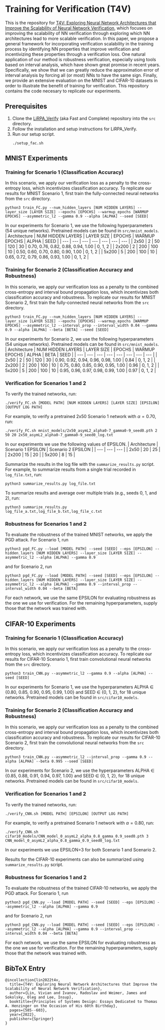 # Training for Verification (T4V)
This is the repository for [T4V: Exploring Neural Network Architectures that Improve the Scalability of Neural Network Verification](https://link.springer.com/chapter/10.1007/978-3-031-22337-2_28), which focuses on improving the scalability of NN verification through exploring which NN architectures lead to more scalable verification. In this paper, we propose a general framework for incorporating verification scalability in the training process by identifying NN properties that improve verification and incentivizing these properties through a verification loss. One natural application of our method is robustness verification, especially using tools based on interval analysis, which have shown great promise in recent years. Specifically, we show that we can greatly reduce the approximation error of interval analysis by forcing all (or most) NNs to have the same sign. Finally, we provide an extensive evaluation on the MNIST and CIFAR-10 datasets in order to illustrate the benefit of training for verification. This repository contains the code necesary to replicate our experiments.

## Prerequisites
1. Clone the [LiRPA_Verify](https://github.com/KaidiXu/LiRPA_Verify) (aka Fast and Complete) repository into the `src` directory.
2. Follow the installation and setup instructions for LiRPA_Verify.
3. Run our setup script.
   ```
   ./setup_fac.sh
   ```

## MNIST Experiments
### Training for Scenario 1 (Classification Accuracy)
In this scenario, we apply our verification loss as a penalty to the cross-entropy loss, which incentivizes classification accuracy. To replicate our results for MNIST Scenario 1, first train the fully-connected neural networks from the `src` directory.
```
python3 train_FC.py --num_hidden_layers [NUM HIDDEN LAYERS] --layer_size [LAYER SIZE] --epochs [EPOCHS] --warmup_epochs [WARMUP EPOCHS] --asymmetric_l2 --gamma 0.9 --alpha [ALPHA] --seed [SEED]
```
In our experiments for Scenario 1, we use the following hyperparameters (54 unique networks). Pretrained models can be found in `src/mnist_models`.
| Architecture | NUM HIDDEN LAYERS | LAYER SIZE | EPOCHS | WARMUP EPOCHS | ALPHA                              | SEED    |
| ---          | ---               | ---        | ---    | ---           | ---                                | ---     | 
| 2x50         | 2                 | 50         | 120    | 30            | 0.70, 0.76, 0.82, 0.88, 0.94, 1.00 | 0, 1, 2 |
| 2x200        | 2                 | 200        | 100    | 10            | 0.50, 0.60, 0.70, 0.80, 0.90, 1.00 | 0, 1, 2 |
| 5x200        | 5                 | 200        | 100    | 10            | 0.65, 0.72, 0.79, 0.86, 0.93, 1.00 | 0, 1, 2 |

### Training for Scenario 2 (Classification Accuracy and Robustness)
In this scenario, we apply our verification loss as a penalty to the combined cross-entropy and interval bound propagation loss, which incentivizes both classification accuracy and robustness. To replicate our results for MNIST Scenario 2, first train the fully-connected neural networks from the `src` directory.
```
python3 train_FC.py --num_hidden_layers [NUM HIDDEN LAYERS] --layer_size [LAYER SIZE] --epochs [EPOCHS] --warmup_epochs [WARMUP EPOCHS] --asymmetric_l2 --interval_prop --interval_width 0.04 --gamma 0.9 --alpha [ALPHA] --beta [BETA] --seed [SEED]
```
In our experiments for Scenario 2, we use the following hyperparameters (54 unique networks). Pretrained models can be found in `src/mnist_models`.
| Architecture | NUM HIDDEN LAYERS | LAYER SIZE | EPOCHS | WARMUP EPOCHS | ALPHA                              | BETA | SEED    |
| ---          | ---               | ---        | ---    | ---           | ---                                | ---  | ---     | 
| 2x50         | 2                 | 50         | 120    | 30            | 0.90, 0.92, 0.94, 0.96, 0.98, 1.00 | 0.84 | 0, 1, 2 |
| 2x200        | 2                 | 200        | 100    | 10            | 0.75, 0.80, 0.85, 0.90, 0.95, 1.00 | 0.96 | 0, 1, 2 |
| 5x200        | 5                 | 200        | 100    | 10            | 0.95, 0.96, 0.97, 0.98, 0.99, 1.00 | 0.97 | 0, 1, 2 |

### Verification for Scenarios 1 and 2
To verify the trained networks, run:
```
./verify_FC.sh [MODEL PATH] [NUM HIDDEN LAYERS] [LAYER SIZE] [EPSILON] [OUTPUT LOG PATH]
```
For example, to verify a pretrained 2x50 Scenario 1 network with $\alpha=0.70$, run:
```
./verify_FC.sh mnist_models/2x50_asymL2_alpha0-7_gamma0-9_seed0.pth 2 50 20 2x50_asymL2_alpha0-7_gamma0-9_seed0_log.txt
```
In our experiments we use the following values of EPSILON.
| Architecture | Scenario 1 EPSILON | Scenario 2 EPSILON |
| ---          | ---                | ---                |
| 2x50         | 20                 | 25                 |
| 2x200        | 15                 | 20                 |
| 5x200        | 8                  | 15                 |

Summarize the results in the log file with the `summarize_results.py` script. For example, to summarize results from a single trial recorded in `log_file.txt`, run:
```
python3 summarize_results.py log_file.txt
```
To summarize results and average over multiple trials (e.g., seeds 0, 1, and 2), run:
```
python3 summarize_results.py log_file_a.txt,log_file_b.txt,log_file_c.txt
```

### Robustness for Scenarios 1 and 2
To evaluate the robustness of the trained MNIST networks, we apply the PGD attack. For Scenario 1, run
```
python3 pgd_FC.py --load [MODEL PATH] --seed [SEED] --eps [EPSILON] --hidden_layers [NUM HIDDEN LAYERS] --layer_size [LAYER SIZE] --asymmetric_l2 --alpha [ALPHA] --gamma 0.9
```
and for Scenario 2, run
```
python3 pgd_FC.py --load [MODEL PATH] --seed [SEED] --eps [EPSILON] --hidden_layers [NUM HIDDEN LAYERS] --layer_size [LAYER SIZE] --asymmetric_l2 --alpha [ALPHA] --gamma 0.9 --interval_prop --interval_width 0.04 --beta [BETA]
```
For each network, we use the same EPSILON for evaluating robustness as the one we use for verification. For the remaining hyperparameters, supply those that the network was trained with.

## CIFAR-10 Experiments
### Training for Scenario 1 (Classification Accuracy)
In this scenario, we apply our verification loss as a penalty to the cross-entropy loss, which incentivizes classification accuracy. To replicate our results for CIFAR-10 Scenario 1, first train convolutional neural networks from the `src` directory.
```
python3 train_CNN.py --asymmetric_l2 --gamma 0.9 --alpha [ALPHA] --seed [SEED]
```
In our experiments for Scenario 1, we use the hyperparameters ALPHA $\in$ {0.80, 0.85, 0.90, 0.95, 0.99, 1.00} and SEED $\in$ {0, 1, 2}, for 18 unique networks. Pretrained models can be found in `src/cifar10_models`.

### Training for Scenario 2 (Classification Accuracy and Robustness)
In this scenario, we apply our verification loss as a penalty to the combined cross-entropy and interval bound propagation loss, which incentivizes both classification accuracy and robustness. To replicate our results for CIFAR-10 Scenario 2, first train the convolutional neural networks from the `src` directory.
```
python3 train_CNN.py --asymmetric_l2 --interval_prop --gamma 0.9 --alpha [ALPHA] --beta 0.995 --seed [SEED]
```
In our experiments for Scenario 2, we use the hyperparameters ALPHA $\in$ {0.85, 0.88, 0.91, 0.94, 0.97, 1.00} and SEED $\in$ {0, 1, 2}, for 18 unique networks. Pretrained models can be found in `src/cifar10_models`.

### Verification for Scenarios 1 and 2
To verify the trained networks, run:
```
./verify_CNN.sh [MODEL PATH] [EPSILON] [OUTPUT LOG PATH]
```
For example, to verify a pretrained Scenario 1 network with $\alpha=0.80$, run:
```
./verify_CNN.sh cifar10_models/CNN_model_0_asymL2_alpha_0.8_gamma_0.9_seed0.pth 3 CNN_model_0_asymL2_alpha_0.8_gamma_0.9_seed0_log.txt
```
In our experiments we use EPSILON=3 for both Scenario 1 and Scenario 2.

Results for the CIFAR-10 experiments can also be summarized using `summarize_results.py` script.

### Robustness for Scenarios 1 and 2
To evaluate the robustness of the trained CIFAR-10 networks, we apply the PGD attack. For Scenario 1, run
```
python3 pgd_CNN.py --load [MODEL PATH] --seed [SEED] --eps [EPSILON] --asymmetric_l2 --alpha [ALPHA] --gamma 0.9
```
and for Scenario 2, run
```
python3 pgd_CNN.py --load [MODEL PATH] --seed [SEED] --eps [EPSILON] --asymmetric_l2 --alpha [ALPHA] --gamma 0.9 --interval_prop --interval_width 0.04 --beta [BETA]
```
For each network, we use the same EPSILON for evaluating robustness as the one we use for verification. For the remaining hyperparameters, supply those that the network was trained with.

## BibTeX Entry
```
@incollection{lin2022t4v,
  title={T4V: Exploring Neural Network Architectures that Improve the Scalability of Neural Network Verification},
  author={Lin, Vivian and Ivanov, Radoslav and Weimer, James and Sokolsky, Oleg and Lee, Insup},
  booktitle={Principles of Systems Design: Essays Dedicated to Thomas A. Henzinger on the Occasion of His 60th Birthday},
  pages={585--603},
  year={2022},
  publisher={Springer}
}
```
